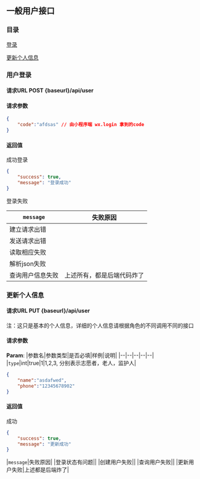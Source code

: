 ## 一般用户接口

### 目录 

[登录](#用户登录)

[更新个人信息](#更新个人信息)



### 用户登录

#### 请求URL POST {baseurl}/api/user

#### 请求参数

```json
{
    "code":"afdsas" // 由小程序端 wx.login 拿到的code
}
```


#### 返回值

成功登录
```json
{
    "success": true,
    "message": "登录成功"
}
```

登录失败

|`message`|失败原因|
|--|--|
|建立请求出错||
|发送请求出错||
|读取相应失败||
|解析json失败||
|查询用户信息失败|上述所有，都是后端代码炸了|


### 更新个人信息

#### 请求URL PUT {baseurl}/api/user

注：这只是基本的个人信息，详细的个人信息请根据角色的不同调用不同的接口

#### 请求参数

**Param**:
|参数名|参数类型|是否必填|样例|说明|
|--|--|--|--|--|
|`type`|int|true|1|1,2,3, 分别表示志愿者，老人，监护人|

```json
{
    "name":"asdafwed",
    "phone":"12345678902"
}
```

#### 返回值

成功

```json
{
    "success": true,
    "message": "更新成功"
}
```

|`message`|失败原因|
|登录状态有问题||
|创建用户失败||
|查询用户失败||
|更新用户失败|上述都是后端炸了|

